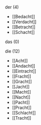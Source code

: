 der (4)

- [[Bedacht]]
- [[Verdacht]]
- [[Betracht]]
- [[Schacht]]

das (0)

die (12)

- [[Acht]]
- [[Andacht]]
- [[Eintracht]]
- [[Fracht]]
- [[Gracht]]
- [[Jacht]]
- [[Macht]]
- [[Nacht]]
- [[Pacht]]
- [[Pracht]]
- [[Schlacht]]
- [[Tracht]]